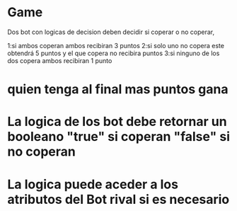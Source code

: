 # Game

Dos bot con logicas de decision deben decidir si coperar o no coperar,

1:si ambos coperan ambos recibiran 3 puntos
2:si solo uno no copera este obtendrá 5 puntos y el que copera no recibira puntos
3:si ninguno de los dos copera ambos recibiran 1 punto

# quien tenga al final mas puntos gana
# La logica de los bot debe retornar un booleano "true" si coperan "false" si no coperan
# La logica puede aceder a los atributos del Bot rival si es necesario
